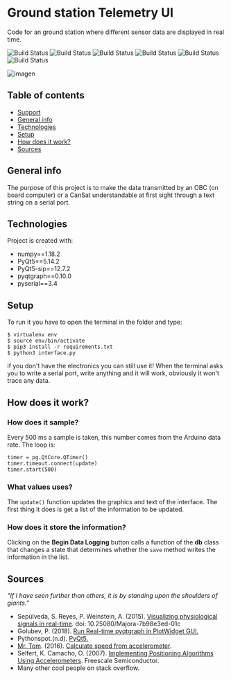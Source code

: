 # Ground station Telemetry UI
Code for an ground station where different sensor data are displayed in real time.

![Build Status](https://img.shields.io/github/last-commit/RaymondBello/Telemetry-UI) ![Build Status](https://img.shields.io/github/issues-raw/RaymondBello/Telemetry-UI) ![Build Status](https://img.shields.io/github/contributors/RaymondBello/Telemetry-UI?color) 
![Build Status](https://img.shields.io/github/languages/top/RaymondBello/Telemetry-UI) ![Build Status](https://img.shields.io/github/languages/count/RaymondBello/Telemetry-UI) 
![Build Status](https://img.shields.io/github/repo-size/RaymondBello/Telemetry-UI?color=red) 

![imagen](https://i.imgur.com/RbEPwcC.jpg)

## Table of contents
* [Support](#support)
* [General info](#general-info)
* [Technologies](#technologies)
* [Setup](#setup)
* [How does it work?](#how-does-it-work)
* [Sources](#sources)


## General info
The purpose of this project is to make the data transmitted by an OBC (on board computer) or a CanSat understandable at first sight through a text string on a serial port.

## Technologies
Project is created with:
* numpy==1.18.2
* PyQt5==5.14.2
* PyQt5-sip==12.7.2
* pyqtgraph==0.10.0
* pyserial==3.4


## Setup
To run it you have to open the terminal in the folder and type:
```
$ virtualenv env
$ source env/bin/activate
$ pip3 install -r requirements.txt
$ python3 interface.py
```
if you don't have the electronics you can still use it! When the terminal asks you to write a serial port, write anything and it will work, obviously it won't trace any data.

## How does it work?
### How does it sample?
Every 500 ms a sample is taken, this number comes from the Arduino data rate. 
The loop is:
```
timer = pg.QtCore.QTimer()
timer.timeout.connect(update)
timer.start(500)
```

### What values uses?
The `update()` function updates the graphics and text of the interface. The first thing it does is get a list of the information to be updated.


### How does it store the information?
Clicking on the **Begin Data Logging** button calls a function of the **db** class that changes a state that determines whether the `save` method writes the information in the list. 

## Sources

*"If I have seen further than others, it is by standing upon the shoulders of giants."*

* Sepúlveda, S. Reyes, P. Weinstein, A. (2015). [Visualizing physiological signals in real-time](https://bit.ly/2XIRzyw). doi: 10.25080/Majora-7b98e3ed-01c
* Golubev, P. (2018). [Run Real-time pyqtgraph in PlotWidget GUI.](https://bit.ly/2VeXSIv)
* Pythonspot.(n.d). [PyQt5.](https://pythonspot.com/pyqt5/)
* [Mr. Tom](https://bit.ly/3amndEZ). (2016). [Calculate speed from accelerometer](https://bit.ly/3acX3nP).
* Selfert, K. Camacho, O. (2007). [Implementing Positioning Algorithms Using Accelerometers](https://bit.ly/2REEH8X). Freescale Semiconductor.
* Many other cool people on stack overflow.
